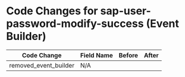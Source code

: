 # Code Changes for sap-user-password-modify-success (Event Builder)

| Code Change | Field Name | Before | After |
|-------------|------------|--------|-------|
| removed_event_builder | N/A |  |  |
